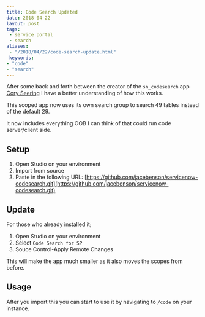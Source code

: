 ```yaml
---
title: Code Search Updated
date: 2018-04-22
layout: post
tags:
 - service portal
 - search
aliases: 
 - "/2018/04/22/code-search-update.html"
 keywords:
- "code"
- "search"
---
```


After some back and forth between the creator of the `sn_codesearch` app [Cory Seering](https://community.servicenow.com/community?id=community_user_profile&user=bf225e65dbd81fc09c9ffb651f9619d6) I have a better understanding of how this works.

This scoped app now uses its own search group to search 49 tables instead of the default 29.  

It now includes everything OOB I can think of that could run code server/client side.  

<!--more-->

## Setup

  1. Open Studio on your environment
  1. Import from source
  1. Paste in the following URL: [https://github.com/jacebenson/servicenow-codesearch.git](https://github.com/jacebenson/servicenow-codesearch.git)

## Update

  For those who already installed it;

  1. Open Studio on your environment
  1. Select `Code Search for SP`
  1. Souce Control-Apply Remote Changes

  This will make the app much smaller as it also moves the scopes from before.

## Usage

After you import this you can start to use it by navigating to `/code` on your instance.
